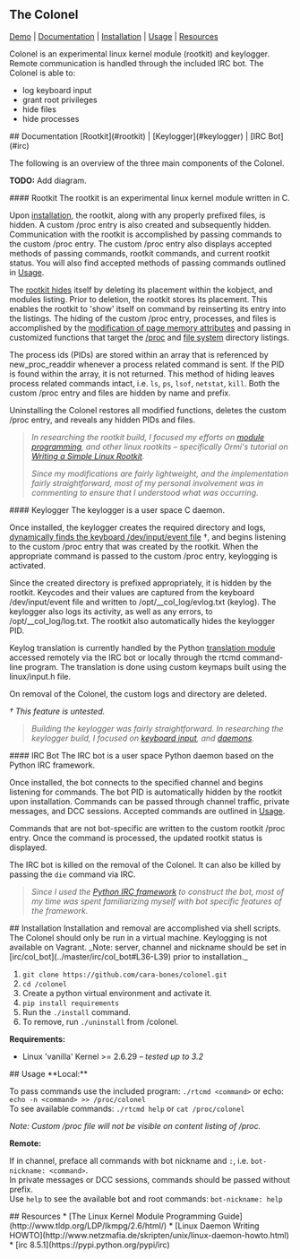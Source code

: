 ## The Colonel
[Demo](showterm.io/13720f013d95a0ceeb05f#fast) | [Documentation](#documentation) | [Installation](#installation) | [Usage](#usage) | [Resources](#resources)  

Colonel is an experimental linux kernel module (rootkit) and keylogger. Remote communication is handled through the included IRC bot. The Colonel is able to:  
* log keyboard input
* grant root privileges
* hide files
* hide processes


<a name="documentation"/>
## Documentation
[Rootkit](#rootkit) | [Keylogger](#keylogger) | [IRC Bot](#irc)  

The following is an overview of the three main components of the Colonel.

**TODO:** Add diagram.

<a name="rootkit"/>
#### Rootkit
The rootkit is an experimental linux kernel module written in C. 

Upon [installation](#installation), the rootkit, along with any properly prefixed files, is hidden. 
A custom /proc entry is also created and subsequently hidden. Communication with the rootkit is accomplished by passing commands to the custom /proc entry. The custom /proc entry also displays accepted methods of passing commands, rootkit commands, and current rootkit status. You will also find accepted methods of passing commands outlined in [Usage](#usage).  

The [rootkit hides](../master/lkm/rootkit.c#L52-L65) itself by deleting its placement within the kobject, and modules listing. Prior to deletion, the rootkit stores its placement. This enables the rootkit to 'show' itself on command by reinserting its entry into the listings. The hiding of the custom /proc entry, processes, and files is accomplished by the [modification of page memory attributes](../master/lkm/rootkit.c#L82-L96) and passing in customized functions that target the [/proc](../master/lkm/rootkit.c#L100-L119) and [file system](../master/lkm/rootkit.c#L121-L132) directory listings.  

The process ids (PIDs) are stored within an array that is referenced by new_proc_readdir whenever a process related command is sent. If the PID is found within the array, it is not returned. This method of hiding leaves process related commands intact, i.e. `ls`, `ps`, `lsof`, `netstat`, `kill`. Both the custom /proc entry and files are hidden by name and prefix.  

Uninstalling the Colonel restores all modified functions, deletes the custom /proc entry, and reveals any hidden PIDs and files.

> _In researching the rootkit build, I focused my efforts on [module programming](http://www.tldp.org/LDP/lkmpg/2.6/html/), and other linux rootkits – specifically Ormi's tutorial on [Writing a Simple Linux Rootkit](http://w3.cs.jmu.edu/kirkpams/550-f12/papers/linux_rootkit.pdf)._  
>
> _Since my modifications are fairly lightweight, and the implementation fairly straightforward, most of my personal involvement was in commenting to ensure that I understood what was occurring._
  
  

<a name="keylogger"/>
#### Keylogger
The keylogger is a user space C daemon. 

Once installed, the keylogger creates the required directory and logs, [dynamically finds the keyboard /dev/input/event file](../master/lkm/col_kl.c#L117-L140) †, and begins listening to the custom /proc entry that was created by the rootkit. When the appropriate command is passed to the custom /proc entry, keylogging is activated.  

Since the created directory is prefixed appropriately, it is hidden by the rootkit. Keycodes and their values are captured from the keyboard /dev/input/event file and written to /opt/__col_log/evlog.txt (keylog). The keylogger also logs its activity, as well as any errors, to /opt/__col_log/log.txt. The rootkit also automatically hides the keylogger PID.

Keylog translation is currently handled by the Python [translation module](../master/irc/key.py) accessed remotely via the IRC bot or locally through the rtcmd command-line program. The translation is done using custom keymaps built using the linux/input.h file.

On removal of the Colonel, the custom logs and directory are deleted.

_† This feature is untested._
> _Building the keylogger was fairly straightforward. In researching the keylogger build, I focused on [keyboard input](http://stackoverflow.com/questions/3662368/dev-input-keyboard-format), and [daemons](http://www.netzmafia.de/skripten/unix/linux-daemon-howto.html)._  
  
  

<a name="irc"/>
#### IRC Bot 
The IRC bot is a user space Python daemon based on the Python IRC framework. 

Once installed, the bot connects to the specified channel and begins listening for commands. The bot PID is automatically hidden by the rootkit upon installation. Commands can be passed through channel traffic, private messages, and DCC sessions. Accepted commands are outlined in [Usage](#usage).  

Commands that are not bot-specific are written to the custom rootkit /proc entry. Once the command is processed, the updated rootkit status is displayed.

The IRC bot is killed on the removal of the Colonel. It can also be killed by passing the `die` command via IRC.  

> _Since I used the [Python IRC framework](https://pypi.python.org/pypi/irc) to construct the bot, most of my time was spent familiarizing myself with bot specific features of the framework._
  
  

<a name="installation"/>
## Installation
Installation and removal are accomplished via shell scripts. The Colonel should only be run in a virtual machine. Keylogging is not available on Vagrant.   
_Note: server, channel and nickname should be set in [irc/col_bot](../master/irc/col_bot#L36-L39) prior to installation._

1. `git clone https://github.com/cara-bones/colonel.git`
2. `cd /colonel`
3. Create a python virtual environment and activate it.
3. `pip install requirements`
4. Run the `./install` command.  
3. To remove, run `./uninstall` from /colonel.

**Requirements:**
* Linux 'vanilla' Kernel >= 2.6.29 _– tested up to 3.2_

<a name="usage"/>
## Usage
**Local:**

To pass commands use the included program: `./rtcmd <command>` or echo: `echo -n <command> >> /proc/colonel`  
To see available commands: `./rtcmd help` or `cat /proc/colonel`  

_Note: Custom /proc file will not be visible on content listing of /proc._


**Remote:**

If in channel, preface all commands with bot nickname and `:`, i.e. `bot-nickname: <command>`.  
In private messages or DCC sessions, commands should be passed without prefix.  
Use `help` to see the  available bot and root commands: `bot-nickname: help`

<a name="resources"/>
## Resources
* [The Linux Kernel Module Programming Guide](http://www.tldp.org/LDP/lkmpg/2.6/html/)
* [Linux Daemon Writing HOWTO](http://www.netzmafia.de/skripten/unix/linux-daemon-howto.html)
* [irc 8.5.1](https://pypi.python.org/pypi/irc)
